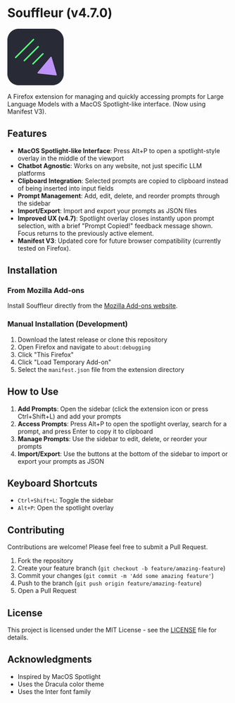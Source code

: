 # Souffleur (v4.7.0)

![Souffleur Logo](icons/icon128.png)

A Firefox extension for managing and quickly accessing prompts for Large Language Models with a MacOS Spotlight-like interface. (Now using Manifest V3).

## Features

- **MacOS Spotlight-like Interface**: Press Alt+P to open a spotlight-style overlay in the middle of the viewport
- **Chatbot Agnostic**: Works on any website, not just specific LLM platforms
- **Clipboard Integration**: Selected prompts are copied to clipboard instead of being inserted into input fields
- **Prompt Management**: Add, edit, delete, and reorder prompts through the sidebar
- **Import/Export**: Import and export your prompts as JSON files
- **Improved UX (v4.7)**: Spotlight overlay closes instantly upon prompt selection, with a brief "Prompt Copied!" feedback message shown. Focus returns to the previously active element.
- **Manifest V3**: Updated core for future browser compatibility (currently tested on Firefox).

## Installation

### From Mozilla Add-ons

Install Souffleur directly from the [Mozilla Add-ons website](https://addons.mozilla.org/en-US/firefox/addon/souffleur/).

### Manual Installation (Development)

1. Download the latest release or clone this repository
2. Open Firefox and navigate to `about:debugging`
3. Click "This Firefox"
4. Click "Load Temporary Add-on"
5. Select the `manifest.json` file from the extension directory

## How to Use

1. **Add Prompts**: Open the sidebar (click the extension icon or press Ctrl+Shift+L) and add your prompts
2. **Access Prompts**: Press Alt+P to open the spotlight overlay, search for a prompt, and press Enter to copy it to clipboard
3. **Manage Prompts**: Use the sidebar to edit, delete, or reorder your prompts
4. **Import/Export**: Use the buttons at the bottom of the sidebar to import or export your prompts as JSON

## Keyboard Shortcuts

- `Ctrl+Shift+L`: Toggle the sidebar
- `Alt+P`: Open the spotlight overlay

## Contributing

Contributions are welcome! Please feel free to submit a Pull Request.

1. Fork the repository
2. Create your feature branch (`git checkout -b feature/amazing-feature`)
3. Commit your changes (`git commit -m 'Add some amazing feature'`)
4. Push to the branch (`git push origin feature/amazing-feature`)
5. Open a Pull Request

## License

This project is licensed under the MIT License - see the [LICENSE](LICENSE) file for details.

## Acknowledgments

- Inspired by MacOS Spotlight
- Uses the Dracula color theme
- Uses the Inter font family
